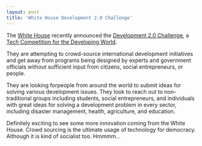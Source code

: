 ```yaml
---
layout: post
title: 'White House Development 2.0 Challenge'
---
```

The <a class="zem_slink" title="White House" rel="geolocation" href="http://maps.google.com/maps?ll=38.89767,-77.03655&amp;spn=0.01,0.01&amp;q=38.89767,-77.03655%20%28White%20House%29&amp;t=h">White House</a> recently announced the <a href="http://www.whitehouse.gov/open/innovations/Development-2-point-0-Challenge">Development 2.0 Challenge</a>, a <a href="http://www.whitehouse.gov/open/innovations/Development-2-point-0-Challenge">Tech Competition for the Developing World</a>.<p></p>
They are attempting to crowd-source international development initiatives and get away from programs being designed by experts and government officials without sufficient input from citizens, social entrepreneurs, or people.<p></p>
They are looking forpeople from around the world to submit ideas for solving various development issues. They look to reach out to non-traditional groups including students, social entrepreneurs, and individuals with great ideas for solving a development problem in every sector, including disaster management, health, agriculture, and education.<p></p>
Definitely exciting to see some more innovation coming from the White House. Crowd sourcing is the ultimate usage of technology for democracy. Although it is kind of socialist too. Hmmmm...
